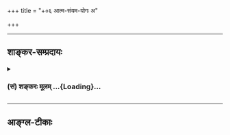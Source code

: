 +++
title = "+०६ आत्म-संयम-योगः अ"

+++


_________________
## शाङ्कर-सम्प्रदायः
<div class="js_include collapsed" newlevelforh1="3" title="(सं) शङ्करः मूलम्" unfilled url="/purANam_vaiShNavam/mahAbhAratam/06-bhIShma-parva/03-bhagavad-gItA-parva/saMskRtam/shankaraH/mUlam/06_Atma-saMyama-yogaH_a/_index.md">
<details><summary><h3>(सं) शङ्करः मूलम् ...{Loading}...</h3></summary>


अतीतानन्तराध्यायान्ते ध्यानयोगस्य सम्यग्दर्शनं प्रति अन्तरङ्गस्य सूत्रभूताः श्लोकाः ‘स्पर्शान् कृत्वा बहिः’ (भ. गी. ५ । २७) इत्यादयः उपदिष्टाः । तेषां वृत्तिस्थानीयः अयं षष्ठोऽध्यायः आरभ्यते । तत्र ध्यानयोगस्य बहिरङ्गं कर्म इति, यावत् ध्यानयोगारोहणसमर्थः तावत् गृहस्थेन अधिकृतेन कर्तव्यं कर्म इत्यतः तत् स्तौति — अनाश्रित इति ॥

ननु किमर्थं ध्यानयोगारोहणसीमाकरणम् , यावता अनुष्ठेयमेव विहितं कर्म यावज्जीवम् । न, ‘आरुरुक्षोर्मुनेर्योगं कर्म कारणमुच्यते’ (भ. गी. ६ । ३) इति विशेषणात् , आरूढस्य च शमेनैव सम्बन्धकरणात् । आरुरुक्षोः आरूढस्य च शमः कर्म च उभयं कर्तव्यत्वेन अभिप्रेतं चेत्स्यात् , तदा ‘आरुरुक्षोः’ ‘आरूढस्य च’ इति शमकर्मविषयभेदेन विशेषणं विभागकरणं च अनर्थकं स्यात् ॥

तत्र आश्रमिणां कश्चित् योगमारुरुक्षुः भवति, आरूढश्च कश्चित् , अन्ये न आरुरुक्षवः न च आरूढाः ; तानपेक्ष्य ‘आरुरुक्षोः’ ‘आरूढस्य च’ इति विशेषणं विभागकरणं च उपपद्यत एवेति चेत् , न ; ‘तस्यैव’ इति वचनात् , पुनः योगग्रहणाच्च ‘योगारूढस्य’ इति ; य आसीत् पूर्वं योगमारुरुक्षुः, तस्यैव आरूढस्य शम एव कर्तव्यः कारणं योगफलं प्रति उच्यते इति । अतो न यावज्जीवं कर्तव्यत्वप्राप्तिः कस्यचिदपि कर्मणः । योगविभ्रष्टवचनाच्च — गृहस्थस्य चेत् कर्मिणो योगो विहितः षष्ठे अध्याये, सः योगविभ्रष्टोऽपि कर्मगतिं कर्मफलं प्राप्नोति इति तस्य नाशाशङ्का अनुपपन्ना स्यात् । अवश्यं हि कृतं कर्म काम्यं नित्यं वा — मोक्षस्य नित्यत्वात् अनारभ्यत्वे — स्वं फलं आरभत एव । नित्यस्य च कर्मणः वेदप्रमाणावबुद्धत्वात् फलेन भवितव्यम् इति अवोचाम, अन्यथा वेदस्य आनर्थक्यप्रसङ्गात् इति । न च कर्मणि सति उभयविभ्रष्टवचनम् , अर्थवत् कर्मणो विभ्रंशकारणानुपपत्तेः ॥

कर्म कृतम् ईश्वरे संन्यस्य इत्यतः कर्तुः कर्म फलं नारभत इति चेत् , न ; ईश्वरे संन्यासस्य अधिकतरफलहेतुत्वोपपत्तेः ॥

मोक्षायैव इति चेत् , स्वकर्मणां कृतानां ईश्वरे संन्यासो मोक्षायैव, न फलान्तराय योगसहितः ; योगाच्च विभ्रष्टः ; इत्यतः तं प्रति नाशाशङ्का युक्तैव इति चेत् , न ; ‘एकाकी यतचित्तात्मा निराशीरपरिग्रहः’ (भ. गी. ६ । १०) ‘ब्रह्मचारिव्रते स्थितः’ (भ. गी. ६ । १४) इति कर्मसंन्यासविधानात् । न च अत्र ध्यानकाले स्त्रीसहायत्वाशङ्का, येन एकाकित्वं विधीयते । न च गृहस्थस्य ‘निराशीरपरिग्रहः’ इत्यादिवचनम् अनुकूलम् । उभयविभ्रष्टप्रश्नानुपपत्तेश्च ॥

अनाश्रित इत्यनेन कर्मिण एव संन्यासित्वं योगित्वं च उक्तम् , प्रतिषिद्धं च निरग्नेः अक्रियस्य च संन्यासित्वं योगित्वं चेति चेत् , न ; ध्यानयोगं प्रति बहिरङ्गस्य यतः कर्मणः फलाकाङ्क्षासंन्यासस्तुतिपरत्वात् । न केवलं निरग्निः अक्रियः एव संन्यासी योगी च । किं तर्हि ? कर्म्यपि, कर्मफलासङ्गं संन्यस्य कर्मयोगम् अनुतिष्ठन् सत्त्वशुद्ध्यर्थम् , ‘स संन्यासी च योगी च भवति’ इति स्तूयते । न च एकेन वाक्येन कर्मफलासङ्गसंन्यासस्तुतिः चतुर्थाश्रमप्रतिषेधश्च उपपद्यते । न च प्रसिद्धं निरग्नेः अक्रियस्य परमार्थसंन्यासिनः श्रुतिस्मृतिपुराणेतिहासयोगशास्त्रेषु विहितं संन्यासित्वं योगित्वं च प्रतिषेधति भगवान् । स्ववचनविरोधाच्च — ‘सर्वकर्माणि मनसा संन्सस्य . . . नैव कुर्वन्न कारयन् आस्ते’ (भ. गी. ५ । १३) ‘मौनी सन्तुष्टो येन केनचित् अनिकेतः स्थिरमतिः’ (भ. गी. १२ । १९) ‘विहाय कामान्यः सर्वान् पुमांश्चरति निःस्पृहः’ (भ. गी. २ । ७१) ‘सर्वारम्भपरित्यागी’ (भ. गी. १२ । १६) इति च तत्र तत्र भगवता स्ववचनानि दर्शितानि ; तैः विरुध्येत चतुर्थाश्रमप्रतिषेधः । तस्मात् मुनेः योगम् आरुरुक्षोः प्रतिपन्नगार्हस्थ्यस्य अग्निहोत्रादिकर्म फलनिरपेक्षम् अनुष्ठीयमानं ध्यानयोगारोहणसाधनत्वं सत्त्वशुद्धिद्वारेण प्रतिपद्यते इति ‘स संन्यासी च योगी च’ इति स्तूयते ॥ 
</details>
</div>


_________________
## आङ्ग्ल-टीकाः
